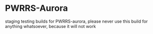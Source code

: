 # PWRRS-Aurora
staging testing builds for PWRRS-aurora, please never use this build for anything whatsoever, because it will not work
